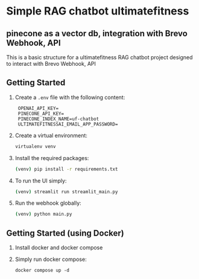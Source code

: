 # Simple RAG chatbot ultimatefitness
## pinecone as a vector db, integration with Brevo Webhook, API

This is a basic structure for a ultimatefitness RAG chatbot project designed to interact with Brevo Webhook, API

## Getting Started

1. Create a `.env` file with the following content:
   ```
    OPENAI_API_KEY=
    PINECONE_API_KEY=
    PINECONE_INDEX_NAME=uf-chatbot
    ULTIMATEFITNESSAI_EMAIL_APP_PASSWORD=
   ```

2. Create a virtual environment:
   ```bash
   virtualenv venv
   ```

3. Install the required packages:
   ```bash
   (venv) pip install -r requirements.txt
   ```

4. To run the UI simply:
   ```bash
   (venv) streamlit run streamlit_main.py
   ```

5. Run the webhook globally:
   ```bash
   (venv) python main.py
   ```

## Getting Started (using Docker)

1. Install docker and docker compose

2. Simply run docker compose:
   ```
   docker compose up -d
   ```
